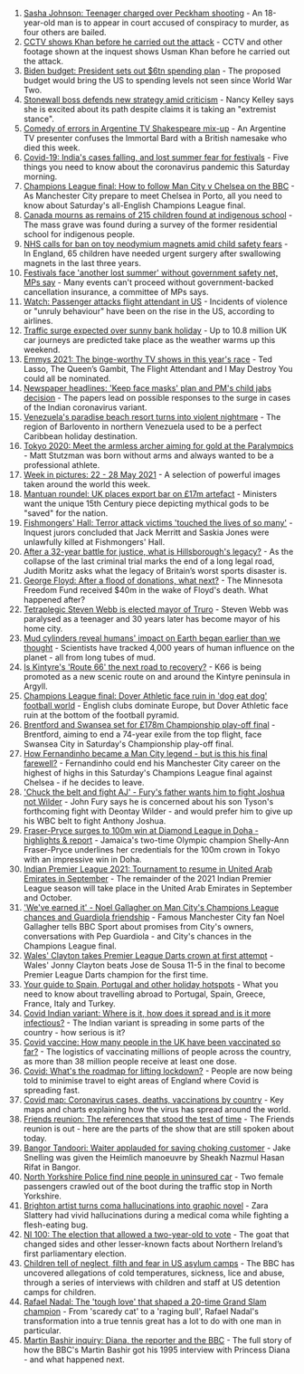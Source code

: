 1. [Sasha Johnson: Teenager charged over Peckham shooting](https://www.bbc.co.uk/news/uk-england-london-57290536) - An 18-year-old man is to appear in court accused of conspiracy to murder, as four others are bailed.
2. [CCTV shows Khan before he carried out the attack](https://www.bbc.co.uk/news/uk-57283303) - CCTV and other footage shown at the inquest shows Usman Khan before he carried out the attack.
3. [Biden budget: President sets out $6tn spending plan](https://www.bbc.co.uk/news/world-us-canada-57285970) - The proposed budget would bring the US to spending levels not seen since World War Two.
4. [Stonewall boss defends new strategy amid criticism](https://www.bbc.co.uk/news/uk-57281448) - Nancy Kelley says she is excited about its path despite claims it is taking an "extremist stance".
5. [Comedy of errors in Argentine TV Shakespeare mix-up](https://www.bbc.co.uk/news/world-latin-america-57287764) - An Argentine TV presenter confuses the Immortal Bard with a British namesake who died this week.
6. [Covid-19: India's cases falling, and lost summer fear for festivals](https://www.bbc.co.uk/news/uk-57291108) - Five things you need to know about the coronavirus pandemic this Saturday morning.
7. [Champions League final: How to follow Man City v Chelsea on the BBC](https://www.bbc.co.uk/sport/football/57268064) - As Manchester City prepare to meet Chelsea in Porto, all you need to know about Saturday's all-English Champions League final.
8. [Canada mourns as remains of 215 children found at indigenous school](https://www.bbc.co.uk/news/world-us-canada-57291530) - The mass grave was found during a survey of the former residential school for indigenous people.
9. [NHS calls for ban on toy neodymium magnets amid child safety fears](https://www.bbc.co.uk/news/uk-57290239) - In England, 65 children have needed urgent surgery after swallowing magnets in the last three years.
10. [Festivals face 'another lost summer' without government safety net, MPs say](https://www.bbc.co.uk/news/entertainment-arts-57279196) - Many events can't proceed without government-backed cancellation insurance, a committee of MPs says.
11. [Watch: Passenger attacks flight attendant in US](https://www.bbc.co.uk/news/world-us-canada-57290987) - Incidents of violence or "unruly behaviour" have been on the rise in the US, according to airlines.
12. [Traffic surge expected over sunny bank holiday](https://www.bbc.co.uk/news/uk-57287123) - Up to 10.8 million UK car journeys are predicted take place as the weather warms up this weekend.
13. [Emmys 2021: The binge-worthy TV shows in this year's race](https://www.bbc.co.uk/news/entertainment-arts-57061121) - Ted Lasso, The Queen’s Gambit, The Flight Attendant and I May Destroy You could all be nominated.
14. [Newspaper headlines: 'Keep face masks' plan and PM's child jabs decision](https://www.bbc.co.uk/news/blogs-the-papers-57290569) - The papers lead on possible responses to the surge in cases of the Indian coronavirus variant.
15. [Venezuela's paradise beach resort turns into violent nightmare](https://www.bbc.co.uk/news/world-latin-america-57027348) - The region of Barlovento in northern Venezuela used to be a perfect Caribbean holiday destination.
16. [Tokyo 2020: Meet the armless archer aiming for gold at the Paralympics](https://www.bbc.co.uk/news/world-us-canada-57261990) - Matt Stutzman was born without arms and always wanted to be a professional athlete.
17. [Week in pictures: 22 - 28 May 2021](https://www.bbc.co.uk/news/in-pictures-57280537) - A selection of powerful images taken around the world this week.
18. [Mantuan roundel: UK places export bar on £17m artefact](https://www.bbc.co.uk/news/uk-57287130) - Ministers want the unique 15th Century piece depicting mythical gods to be "saved" for the nation.
19. [Fishmongers' Hall: Terror attack victims 'touched the lives of so many'](https://www.bbc.co.uk/news/uk-england-london-57283625) - Inquest jurors concluded that Jack Merritt and Saskia Jones were unlawfully killed at Fishmongers' Hall.
20. [After a 32-year battle for justice, what is Hillsborough's legacy?](https://www.bbc.co.uk/news/uk-57281398) - As the collapse of the last criminal trial marks the end of a long legal road, Judith Moritz asks what the legacy of Britain’s worst sports disaster is.
21. [George Floyd: After a flood of donations, what next?](https://www.bbc.co.uk/news/world-us-canada-57285779) - The Minnesota Freedom Fund received $40m in the wake of Floyd's death. What happened after?
22. [Tetraplegic Steven Webb is elected mayor of Truro](https://www.bbc.co.uk/news/uk-england-cornwall-57203714) - Steven Webb was paralysed as a teenager and 30 years later has become mayor of his home city.
23. [Mud cylinders reveal humans' impact on Earth began earlier than we thought](https://www.bbc.co.uk/news/science-environment-57273664) - Scientists have tracked 4,000 years of human influence on the planet - all from long tubes of mud.
24. [Is Kintyre's 'Route 66' the next road to recovery?](https://www.bbc.co.uk/news/uk-scotland-glasgow-west-57170602) - K66 is being promoted as a new scenic route on and around the Kintyre peninsula in Argyll.
25. [Champions League final: Dover Athletic face ruin in 'dog eat dog' football world](https://www.bbc.co.uk/news/uk-england-kent-57177208) - English clubs dominate Europe, but Dover Athletic face ruin at the bottom of the football pyramid.
26. [Brentford and Swansea set for £178m Championship play-off final](https://www.bbc.co.uk/sport/football/57215919) - Brentford, aiming to end a 74-year exile from the top flight, face Swansea City in Saturday's Championship play-off final.
27. [How Fernandinho became a Man City legend - but is this his final farewell?](https://www.bbc.co.uk/sport/football/56903705) - Fernandinho could end his Manchester City career on the highest of highs in this Saturday's Champions League final against Chelsea - if he decides to leave.
28. ['Chuck the belt and fight AJ' - Fury's father wants him to fight Joshua not Wilder](https://www.bbc.co.uk/sport/boxing/57289495) - John Fury says he is concerned about his son Tyson's forthcoming fight with Deontay Wilder - and would prefer him to give up his WBC belt to fight Anthony Joshua.
29. [Fraser-Pryce surges to 100m win at Diamond League in Doha - highlights & report](https://www.bbc.co.uk/sport/athletics/57284488) - Jamaica's two-time Olympic champion Shelly-Ann Fraser-Pryce underlines her credentials for the 100m crown in Tokyo with an impressive win in Doha.
30. [Indian Premier League 2021: Tournament to resume in United Arab Emirates in September](https://www.bbc.co.uk/sport/cricket/57291879) - The remainder of the 2021 Indian Premier League season will take place in the United Arab Emirates in September and October.
31. ['We've earned it' - Noel Gallagher on Man City's Champions League chances and Guardiola friendship](https://www.bbc.co.uk/sport/football/57275565) - Famous Manchester City fan Noel Gallagher tells BBC Sport about promises from City's owners, conversations with Pep Guardiola - and City's chances in the Champions League final.
32. [Wales' Clayton takes Premier League Darts crown at first attempt](https://www.bbc.co.uk/sport/darts/57270163) - Wales' Jonny Clayton beats Jose de Sousa 11-5 in the final to become Premier League Darts champion for the first time.
33. [Your guide to Spain, Portugal and other holiday hotspots](https://www.bbc.co.uk/news/explainers-56997931) - What you need to know about travelling abroad to Portugal, Spain, Greece, France, Italy and Turkey.
34. [Covid Indian variant: Where is it, how does it spread and is it more infectious?](https://www.bbc.co.uk/news/health-57157496) - The Indian variant is spreading in some parts of the country - how serious is it?
35. [Covid vaccine: How many people in the UK have been vaccinated so far?](https://www.bbc.co.uk/news/health-55274833) - The logistics of vaccinating millions of people across the country, as more than 38 million people receive at least one dose.
36. [Covid: What's the roadmap for lifting lockdown?](https://www.bbc.co.uk/news/explainers-52530518) - People are now being told to minimise travel to eight areas of England where Covid is spreading fast.
37. [Covid map: Coronavirus cases, deaths, vaccinations by country](https://www.bbc.co.uk/news/world-51235105) - Key maps and charts explaining how the virus has spread around the world.
38. [Friends reunion: The references that stood the test of time](https://www.bbc.co.uk/news/newsbeat-57200054) - The Friends reunion is out - here are the parts of the show that are still spoken about today.
39. [Bangor Tandoori: Waiter applauded for saving choking customer](https://www.bbc.co.uk/news/uk-wales-57254694) - Jake Snelling was given the Heimlich manoeuvre by Sheakh Nazmul Hasan Rifat in Bangor.
40. [North Yorkshire Police find nine people in uninsured car](https://www.bbc.co.uk/news/uk-england-york-north-yorkshire-57261144) - Two female passengers crawled out of the boot during the traffic stop in North Yorkshire.
41. [Brighton artist turns coma hallucinations into graphic novel](https://www.bbc.co.uk/news/uk-england-sussex-57206923) - Zara Slattery had vivid hallucinations during a medical coma while fighting a flesh-eating bug.
42. [NI 100: The election that allowed a two-year-old to vote](https://www.bbc.co.uk/news/uk-northern-ireland-57157662) - The goat that changed sides and other lesser-known facts about Northern Ireland’s first parliamentary election.
43. [Children tell of neglect, filth and fear in US asylum camps](https://www.bbc.co.uk/news/world-us-canada-57149721) - The BBC has uncovered allegations of cold temperatures, sickness, lice and abuse, through a series of interviews with children and staff at US detention camps for children.
44. [Rafael Nadal: The 'tough love' that shaped a 20-time Grand Slam champion](https://www.bbc.co.uk/sport/tennis/56090941) - From 'scaredy cat' to a 'raging bull', Rafael Nadal's transformation into a true tennis great has a lot to do with one man in particular.
45. [Martin Bashir inquiry: Diana, the reporter and the BBC](https://www.bbc.co.uk/news/uk-56680229) - The full story of how the BBC's Martin Bashir got his 1995 interview with Princess Diana - and what happened next.
